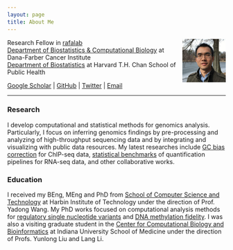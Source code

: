 ```yaml
---
layout: page
title: About Me 
---
```


Research Fellow in [rafalab](http://rafalab.github.io)
<img style="float: right;width:100px;height:100px;" 
src="assets/themes/twitter/bootstrap/img/jamaicapond.jpg"> <br>
[Department of Biostatistics & Computational Biology](http://bcb.dfci.harvard.edu)
at Dana-Farber Cancer Institute <br>
[Department of Biostatistics](https://www.hsph.harvard.edu/biostatistics)
at Harvard T.H. Chan School of Public Health

[Google Scholar](https://scholar.google.com/citations?user=T7QIObwAAAAJ) |
[GitHub](https://github.com/tengmx) |
[Twitter](https://twitter.com/mingxiangteng) |
[Email](mailto:mxteng@jimmy.harvard.edu) 

---

### Research

I develop computational and statistical methods for genomics analysis.
Particularly, I focus on inferring genomics findings by pre-processing 
and analyzing of high-throughput sequencing data and by integrating and 
visualizing with public data resources. My latest researches include 
[GC bias correction](http://genome.cshlp.org/content/early/2017/10/12/gr.220673.117.abstract) for ChIP-seq data,
[statistical benchmarks](https://doi.org/10.1186/s13059-016-0940-1)
of quantification pipelines for RNA-seq data, and other collaborative works.


### Education

I received my BEng, MEng and PhD from 
[School of Computer Science and Technology](http://encs.hit.edu.cn/)
at Harbin Institute of Technology
under the direction of Prof. Yadong Wang. My PhD works focused on
computational analysis methods for 
[regulatory single nucleotide variants](https://doi.org/10.1093/bioinformatics/bts275) and 
[DNA methylation fidelity](https://doi.org/10.1371/journal.pone.0032928).
I was also a visiting graduate student in the
[Center for Computational Biology and Bioinformatics](http://www.compbio.iupui.edu)
at Indiana University School of Medicine under the direction of
Profs. Yunlong Liu and Lang Li.
